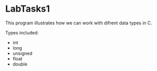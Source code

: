 # LabTasks1
This program illustrates how we can work with difrent data types in C.

Types included:
  -  int
  -  long
  -  unsigned
  -  float
  -  double
